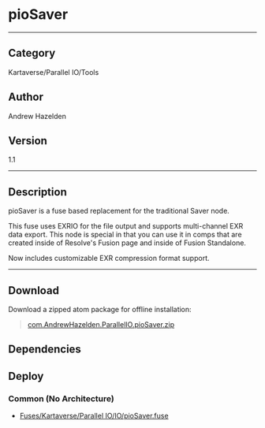 # pioSaver
___

## Category
Kartaverse/Parallel IO/Tools

## Author
Andrew Hazelden

## Version
1.1

___

## Description
<p>pioSaver is a fuse based replacement for the traditional Saver node.</p>

<p>This fuse uses EXRIO for the file output and supports multi-channel EXR data export. This node is special in that you can use it in comps that are created inside of Resolve's Fusion page and inside of Fusion Standalone.</p>

<p>Now includes customizable EXR compression format support.</p>

___

## Download

Download a zipped atom package for offline installation:
> [com.AndrewHazelden.ParallelIO.pioSaver.zip](https://gitlab.com/WeSuckLess/Reactor/-/archive/master/Reactor-master.zip?path=Atoms/com.AndrewHazelden.ParallelIO.pioSaver)  

## Dependencies

## Deploy

### Common (No Architecture)

<ul>
<li><a href="https://gitlab.com/WeSuckLess/Reactor/-/blob/master/Atoms/com.AndrewHazelden.ParallelIO.pioSaver/Fuses/Kartaverse/Parallel IO/IO/pioSaver.fuse?ref_type=heads">Fuses/Kartaverse/Parallel IO/IO/pioSaver.fuse</a></li>
</ul>
